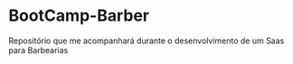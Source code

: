 # BootCamp-Barber
Repositório que me acompanhará durante o desenvolvimento de um Saas para Barbearias
